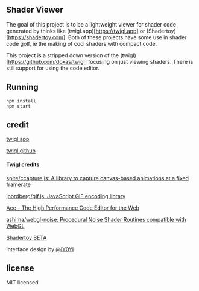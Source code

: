 ## Shader Viewer

The goal of this project is to be a lightweight viewer for shader code generated by thinks like (twigl.app)[https://twigl.app] or (Shadertoy)[https://shadertoy.com]. Both of these projects have some use in shader code golf, ie the making of cool shaders with compact code.

This project is a stripped down version of the (twigl)[https://github.com/doxas/twigl] focusing on just viewing shaders. There is still support for using the code editor.

## Running
```
npm install
npm start
```

## credit

[twigl.app](https://twigl.app)

[twigl github](https://github.com/doxas/twigl)

#### Twigl credits

[spite/ccapture\.js: A library to capture canvas\-based animations at a fixed framerate](https://github.com/spite/ccapture.js)

[jnordberg/gif\.js: JavaScript GIF encoding library](https://github.com/jnordberg/gif.js)

[Ace \- The High Performance Code Editor for the Web](https://ace.c9.io/)

[ashima/webgl\-noise: Procedural Noise Shader Routines compatible with WebGL](https://github.com/ashima/webgl-noise)

[Shadertoy BETA](https://www.shadertoy.com/)

interface design by [@iY0Yi](https://twitter.com/iY0Yi)

## license

MIT licensed
